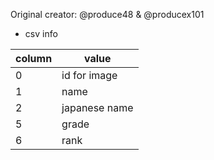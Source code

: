 Original creator: @produce48 & @producex101


* csv info

| column | value |
|--|--|
| 0 | id for image |
| 1 | name |
| 2 | japanese name |
| 5 | grade |
| 6 | rank |
